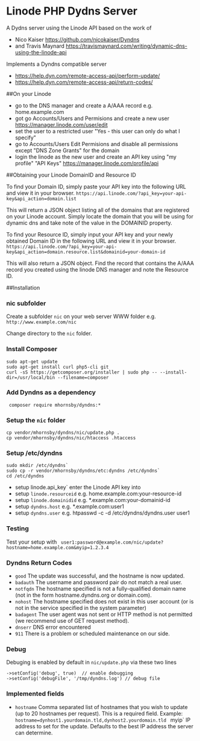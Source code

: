 # Linode PHP Dydns Server

A Dydns server using the Linode API based on the work of 
  - Nico Kaiser https://github.com/nicokaiser/Dyndns 
  - and Travis Maynard https://travismaynard.com/writing/dynamic-dns-using-the-linode-api

Implements a Dyndns compatible server 
  - https://help.dyn.com/remote-access-api/perform-update/
  - https://help.dyn.com/remote-access-api/return-codes/

##On your Linode
- go to the DNS manager and create a A/AAA record e.g. home.example.com
- got go Accounts/Users and Permisions and create a new user https://manager.linode.com/user/edit
- set the user to a restricted user "Yes - this user can only do what I specify"
- go to Accounts/Users Edit Permisions and disable all permissions except "DNS Zone Grants" for the domain
- login the linode as the new user and create an API key using "my profile" "API Keys" https://manager.linode.com/profile/api

##Obtaining your Linode DomainID and Resource ID

To find your Domain ID, simply paste your API key into the following URL and view it in your browser.
`https://api.linode.com/?api_key=your-api-key&api_action=domain.list`

This will return a JSON object listing all of the domains that are registered on your Linode account. Simply locate the domain that you will be using for dynamic dns and take note of the value in the DOMAINID property.

To find your Resource ID, simply input your API key and your newly obtained Domain ID in the following URL and view it in your browser.
`https://api.linode.com/?api_key=your-api-key&api_action=domain.resource.list&domainid=your-domain-id`

This will also return a JSON object. Find the record that contains the A/AAA record you created using the linode DNS manager and note the Resource ID.

##Installation

### nic subfolder
Create a subfolder `nic` on your web server WWW folder e.g. `http://www.example.com/nic`

Change directory to the `nic` folder.

### Install Composer
```
sudo apt-get update
sudo apt-get install curl php5-cli git
curl -sS https://getcomposer.org/installer | sudo php -- --install-dir=/usr/local/bin --filename=composer
```

### Add Dyndns as a dependency
` composer require mhornsby/dyndns:*`

### Setup the `nic` folder
```
cp vendor/mhornsby/dyndns/nic/update.php .
cp vendor/mhornsby/dyndns/nic/htaccess .htaccess
```

### Setup /etc/dyndns
```
sudo mkdir /etc/dyndns`
sudo cp -r vendor/mhornsby/dyndns/etc:dyndns /etc/dyndns`
cd /etc/dyndns
```

- setup linode.api_key` enter the Linode API key into
- setup `linode.resourceid` e.g. home.example.com:your-resource-id
- setup `linode.domainidid` e.g. *.example.com:your-domainid-id
- setup `dyndns.host` e.g. *.example.com:user1
- setup `dyndns.user` e.g. htpasswd -c -d /etc/dyndns/dyndns.user user1

### Testing
Test your setup with
` user1:password@example.com/nic/update?hostname=home.example.com&myip=1.2.3.4`

### Dyndns Return Codes
- `good` The update was successful, and the hostname is now updated.
- `badauth` The username and password pair do not match a real user.
- `notfqdn` The hostname specified is not a fully-qualified domain name (not in the form hostname.dyndns.org or domain.com).
- `nohost` The hostname specified does not exist in this user account (or is not in the service specified in the system parameter)
- `badagent` The user agent was not sent or HTTP method is not permitted (we recommend use of GET request method).
- `dnserr` DNS error encountered
- `911` There is a problem or scheduled maintenance on our side.

### Debug
Debuging is enabled by default in `nic/update.php` via these two lines

```
->setConfig('debug', true)  // enable debugging
->setConfig('debugFile', '/tmp/dyndns.log') // debug file
```
### Implemented fields

- `hostname` Comma separated list of hostnames that you wish to update (up to 20 hostnames per request). This is a required field. Example: `hostname=dynhost1.yourdomain.tld,dynhost2.yourdomain.tld`
` `myip` IP address to set for the update. Defaults to the best IP address the server can determine.



